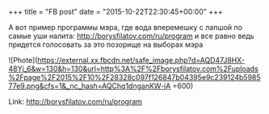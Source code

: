 +++
title = "FB post"
date = "2015-10-22T22:30:45+00:00"
+++

А вот пример программы мэра, где вода вперемешку с лапшой по самые уши налита: http://borysfilatov.com/ru/program и все равно ведь придется голосовать за это позорище на выборах мэра

![Phote](https://external.xx.fbcdn.net/safe_image.php?d=AQD47J8HX-48Yj_6&w=130&h=130&url=http%3A%2F%2Fborysfilatov.com%2Fuploads%2Fpage%2F2015%2F10%2F28328c097f126847b04395e9c239124b598577e9.png&cfs=1&_nc_hash=AQChq1dnganKW-jA =600)


Link: http://borysfilatov.com/ru/program

